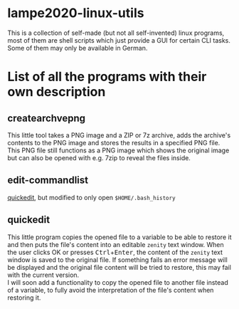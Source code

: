 # lampe2020-linux-utils
This is a collection of self-made (but not all self-invented) linux programs, most of them are shell scripts which just provide a GUI for certain CLI tasks. Some of them may only be available in German.   
   
# List of all the programs with their own description
## createarchvepng
This little tool takes a PNG image and a ZIP or 7z archive, adds the archive's contents to the PNG image and stores the results in a specified PNG file.   
This PNG file still functions as a PNG image which shows the original image but can also be opened with e.g. 7zip to reveal the files inside.   

## edit-commandlist
[quickedit](#quickedit), but modified to only open `$HOME/.bash_history`   

## quickedit
This little program copies the opened file to a variable to be able to restore it and then puts the file's content into an editable `zenity` text window. When the user clicks OK or presses <kbd>Ctrl</kbd>+<kbd>Enter</kbd>, the content of the `zenity` text window is saved to the original file. If something fails an error message will be displayed and the original file content will be tried to restore, this may fail with the current version.   
I will soon add a functionality to copy the opened file to another file instead of a variable, to fully avoid the interpretation of the file's content when restoring it.   

